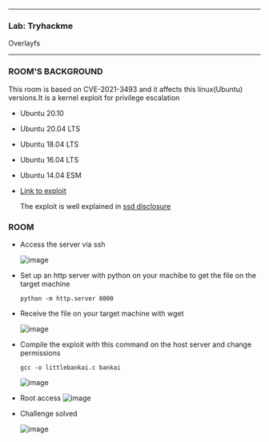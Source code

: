 * * *
 ### Lab: Tryhackme
 Overlayfs
* * *

### ROOM'S BACKGROUND
   This room is based on CVE-2021-3493 and it affects this linux(Ubuntu) versions.It is a kernel exploit for privilege escalation
- Ubuntu 20.10
- Ubuntu 20.04 LTS
- Ubuntu 18.04 LTS
- Ubuntu 16.04 LTS
- Ubuntu 14.04 ESM

- <a href="https://github.com/SENSEIXENUS2/SENSEIXENUS2.github.io/blob/main/posts/ctf/THM/Compiled%20exploits/overlayfs">Link to exploit</a>

   The exploit is well explained in <a href="https://ssd-disclosure.com/ssd-advisory-overlayfs-pe">ssd disclosure</a>

### ROOM

- Access the server via ssh

  ![image](https://github.com/SENSEIXENUS2/SENSEIXENUS2.github.io/assets/98669513/9f53e65e-f545-4825-abd0-a87d34f36bf9)

- Set up an http server with python on your machibe to get the file on the target machine

      python -m http.server 8000

- Receive the file on your target machine with wget

  ![image](https://github.com/SENSEIXENUS2/SENSEIXENUS2.github.io/assets/98669513/b7576ab2-bf67-4acd-87c0-848566247733)

- Compile the exploit with this command on the host server and change permissions

      gcc -o littlebankai.c bankai

  ![image](https://github.com/SENSEIXENUS2/SENSEIXENUS2.github.io/assets/98669513/a84ea6f1-00ff-4e23-b687-988a940093be)

- Root access
  ![image](https://github.com/SENSEIXENUS2/SENSEIXENUS2.github.io/assets/98669513/3ea1d401-5b9a-4013-83bd-ed7408d7aacb)
 
- Challenge solved  

  ![image](https://github.com/SENSEIXENUS2/SENSEIXENUS2.github.io/assets/98669513/06650b97-1328-476d-aac5-d43bee1dff19)

